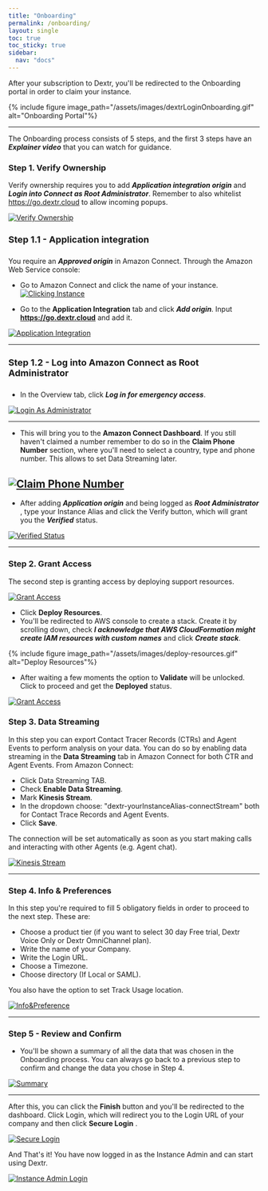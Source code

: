 ```yaml
---
title: "Onboarding"
permalink: /onboarding/
layout: single
toc: true
toc_sticky: true
sidebar: 
  nav: "docs"
---
```


After your subscription to Dextr, you'll be redirected to the Onboarding portal in order to claim your instance.

{% include figure image_path="/assets/images/dextrLoginOnboarding.gif" alt="Onboarding Portal"%}

----
The Onboarding process consists of 5 steps, and the first 3 steps have an ***Explainer video*** that you can watch for guidance.

### Step 1. Verify Ownership

Verify ownership requires you to add ***Application integration origin***  and ***Login into Connect as Root Administrator***. Remember to also whitelist https://go.dextr.cloud to allow incoming popups.

[![Verify Ownership](/assets/images/verifyOwnership.jpg)](/assets/images/verifyOwnership.jpg)

#### Step 1.1 - Application integration

You require an ***Approved origin*** in Amazon Connect. Through the Amazon Web Service console:

- Go to Amazon Connect and click the name of your instance.
[![Clicking Instance](/assets/images/clickingInstance.jpg)](/assets/images/clickingInstance.jpg)

- Go to the **Application Integration** tab and click ***Add origin***. Input **https://go.dextr.cloud** and add it.

[![Application Integration](/assets/images/app-integration.png)](/assets/images/app-integration.png)
   
----
#### Step 1.2 - Log into Amazon Connect as Root Administrator

- In the Overview tab, click ***Log in for emergency access***.

[![Login As Administrator](/assets/images/connect-login.png)](/assets/images/connect-login.png)

----
- This will bring you to the **Amazon Connect Dashboard**. If you still haven't claimed a number remember to do so in the **Claim Phone Number** section, where you'll need to select a country, type and phone number. This allows to set Data Streaming later.

[![Claim Phone Number](/assets/images/administrator-first-login.png)](/assets/images/administrator-first-login.png)
----

- After adding ***Application origin*** and being logged as ***Root Administrator*** , type your Instance Alias and click the Verify button, which will grant you the ***Verified*** status.


[![Verified Status](/assets/images/verifiedOwnership.jpg)](/assets/images/verifiedOwnership.jpg)

----

### Step 2. Grant Access

The second step is granting access by deploying support resources. 

[![Grant Access](/assets/images/grantAccess.jpg)](/assets/images/grantAccesss.jpg)

- Click **Deploy Resources**.
- You'll be redirected to AWS console to create a stack. Create it by scrolling down, check ***I acknowledge that AWS CloudFormation might create IAM resources with custom names*** and click ***Create stack***.

{% include figure image_path="/assets/images/deploy-resources.gif" alt="Deploy Resources"%}

- After waiting a few moments the option to **Validate** will be unlocked. Click to proceed and get the **Deployed** status.

[![Grant Access](/assets/images/deployed.jpg)](/assets/images/deployed.jpg)

### Step 3. Data Streaming

In this step you can export Contact Tracer Records (CTRs) and Agent Events to perform analysis on your data. You can do so by enabling data streaming in the **Data Streaming** tab in Amazon Connect for both CTR and Agent Events. From Amazon Connect:

- Click Data Streaming TAB.
- Check **Enable Data Streaming**.
- Mark **Kinesis Stream**.
- In the dropdown choose: "dextr-yourInstanceAlias-connectStream" both for Contact Trace Records and Agent Events.
- Click **Save**.

The connection will be set automatically as soon as you start making calls and interacting with other Agents (e.g. Agent chat). 

[![Kinesis Stream](/assets/images/dataStreaming.jpg)](/assets/images/dataStreaming.jpg)

----

### Step 4. Info & Preferences

In this step you're required to fill 5 obligatory fields in order to proceed to the next step. These are:

- Choose a product tier (if you want to select 30 day Free trial, Dextr Voice Only or Dextr OmniChannel plan).
- Write the name of your Company.
- Write the Login URL.
- Choose a Timezone.
- Choose directory (If Local or SAML).

You also have the option to set Track Usage location.

[![Info&Preference](/assets/images/info&preferences.jpg)](/assets/images/info&preferences.jpg)

----

### Step 5 - Review and Confirm

- You'll be shown a summary of all the data that was chosen in the Onboarding process. You can always go back to a previous step to confirm and change the data you chose in Step 4. 

[![Summary](/assets/images/reviewConfirm.jpg)](/assets/images/reviewConfirm.jpg)

----
After this, you can click the **Finish** button and you'll be redirected to the dashboard. Click Login, which will redirect you to the Login URL of your company and then click **Secure Login** . 

[![Secure Login](/assets/images/onboarder.jpg)](/assets/images/onboarder.jpg)

And That's it! You have now logged in as the Instance Admin and can start using Dextr.

[![Instance Admin Login](/assets/images/IA-login.jpg)](/assets/images/IA-login.jpg)

<style>
   h4 {
      font-size: 18px;
   }
</style>